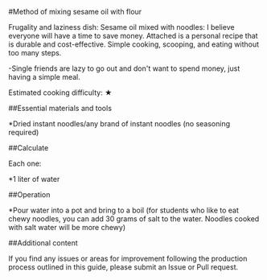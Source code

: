 #Method of mixing sesame oil with flour

Frugality and laziness dish: Sesame oil mixed with noodles: I believe everyone will have a time to save money. Attached is a personal recipe that is durable and cost-effective. Simple cooking, scooping, and eating without too many steps.

-Single friends are lazy to go out and don't want to spend money, just having a simple meal.

Estimated cooking difficulty: ★

##Essential materials and tools

*Dried instant noodles/any brand of instant noodles (no seasoning required)

##Calculate

Each one:

*1 liter of water

##Operation

*Pour water into a pot and bring to a boil (for students who like to eat chewy noodles, you can add 30 grams of salt to the water. Noodles cooked with salt water will be more chewy)

##Additional content

If you find any issues or areas for improvement following the production process outlined in this guide, please submit an Issue or Pull request.